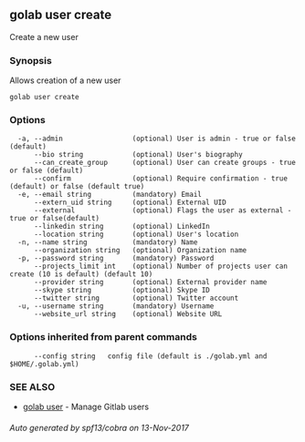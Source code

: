 ## golab user create

Create a new user

### Synopsis


Allows creation of a new user

```
golab user create
```

### Options

```
  -a, --admin                 (optional) User is admin - true or false (default)
      --bio string            (optional) User's biography
      --can_create_group      (optional) User can create groups - true or false (default)
      --confirm               (optional) Require confirmation - true (default) or false (default true)
  -e, --email string          (mandatory) Email
      --extern_uid string     (optional) External UID
      --external              (optional) Flags the user as external - true or false(default)
      --linkedin string       (optional) LinkedIn
      --location string       (optional) User's location
  -n, --name string           (mandatory) Name
      --organization string   (optional) Organization name
  -p, --password string       (mandatory) Password
      --projects_limit int    (optional) Number of projects user can create (10 is default) (default 10)
      --provider string       (optional) External provider name
      --skype string          (optional) Skype ID
      --twitter string        (optional) Twitter account
  -u, --username string       (mandatory) Username
      --website_url string    (optional) Website URL
```

### Options inherited from parent commands

```
      --config string   config file (default is ./golab.yml and $HOME/.golab.yml)
```

### SEE ALSO
* [golab user](golab_user.md)	 - Manage Gitlab users

###### Auto generated by spf13/cobra on 13-Nov-2017
